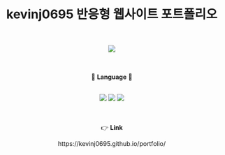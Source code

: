 <h1 align="center">kevinj0695 반응형 웹사이트 포트폴리오</h1> <br><br>

<div align="center">
  <img src="https://capsule-render.vercel.app/api?type=soft&color=auto&height=200&section=header&text=Kevinj0695%20Portfolio&fontSize=70&animation=twinkling" />
</div>
<br><br>

<p align="center">📖 <b>Language</b> 📖</p> <br>
<div align="center">
  <img src="https://img.shields.io/badge/HTML-orange?style=for-the-badge&logo=html5&logoColor=white">
  <img src="https://img.shields.io/badge/CSS-blue?style=for-the-badge&logo=css3&logoColor=white">
  <img src="https://img.shields.io/badge/Javascript-yellow?style=for-the-badge&logo=javascript&logoColor=white">
</div>
<br><br>
<p align="center">👉 <b>Link</b></p>
<p align="center">https://kevinj0695.github.io/portfolio/</p>
